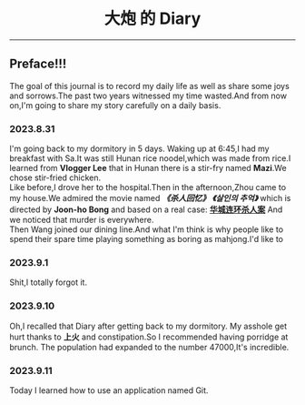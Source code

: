 # <center>__大炮__ 的 __Diary__
----
## Preface!!!
The goal of this journal is to record my daily life as well as share some joys and sorrows.The past two years witnessed my time wasted.And from now on,I'm going to share my story carefully on a daily basis.
### 2023.8.31
I'm going back to my dormitory in 5 days.
Waking up at 6:45,I had my breakfast with Sa.It was still Hunan rice noodel,which was made from rice.I learned from **Vlogger Lee** that in Hunan there is a stir-fry named **Mazi**.We chose stir-fried chicken.  
Like before,I drove her to the hospital.Then in the afternoon,Zhou came to my house.We admired the movie named ***《杀人回忆》*** ***《살인의 추억》*** which is directed by **Joon-ho Bong** and based on a real case: [**华城连环杀人案**](https://movie.douban.com/review/10529645/) And we noticed that murder is everywhere.  
Then Wang joined our dining line.And what I'm think is why people like to spend their spare time playing something as boring as mahjong.I'd like to 
### 2023.9.1
Shit,I totally forgot it.
### 2023.9.10
Oh,I recalled that Diary after getting back to my dormitory.
My asshole get hurt thanks to **上火** and constipation.So I recommended having porridge at brunch.
The population had expanded to the number 47000,It's incredible.  
### 2023.9.11
Today I learned how to use an application named Git.
<span style="background: linear-gradient(to right, #ff0000, #ffff00);display:none">This is a text with color gradient.</span>
<div style='color:#FFFFFF;text-shadow:#FF00FF 0px 1px 3px,#FF00FF 1px 0px 3px,#FF00FF 0px -1px 3px,#FF00FF -1px 0px 3px;filter:glow(color=#FF00FF,strength=3);display:none'>在这里输入文字嘿嘿</div>